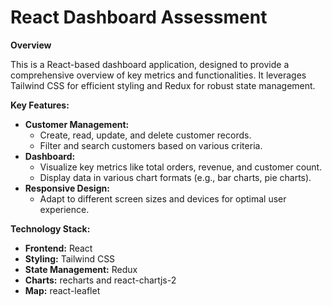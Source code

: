 # React Dashboard Assessment

**Overview**

This is a React-based dashboard application, designed to provide a comprehensive overview of key metrics and functionalities. It leverages Tailwind CSS for efficient styling and Redux for robust state management.

**Key Features:**

* **Customer Management:** 
    * Create, read, update, and delete customer records.
    * Filter and search customers based on various criteria.
* **Dashboard:** 
    * Visualize key metrics like total orders, revenue, and customer count.
    * Display data in various chart formats (e.g., bar charts, pie charts).
* **Responsive Design:** 
    * Adapt to different screen sizes and devices for optimal user experience.

**Technology Stack:**

* **Frontend:** React
* **Styling:** Tailwind CSS
* **State Management:** Redux
* **Charts:** recharts and react-chartjs-2
* **Map:** react-leaflet